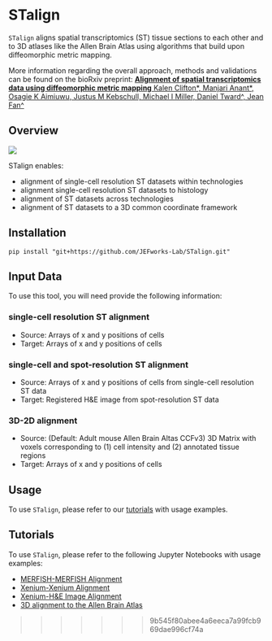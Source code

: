 # STalign

`STalign` aligns spatial transcriptomics (ST) tissue sections to each other and to 3D atlases like the Allen Brain Atlas using algorithms that build upon diffeomorphic metric mapping. 

More information regarding the overall approach, methods and validations can be found on the bioRxiv preprint:
<a href="https://www.biorxiv.org/content/10.1101/2023.04.11.534630v1">
<b>Alignment of spatial transcriptomics data using diffeomorphic metric mapping</b>
Kalen Clifton*, Manjari Anant*, Osagie K Aimiuwu, Justus M Kebschull, Michael I Miller, Daniel Tward^, Jean Fan^
</a>

## Overview

<img src="https://jef.works/assets/papers/STalign_anim_small.gif">

STalign enables:
- alignment of single-cell resolution ST datasets within technologies
- alignment single-cell resolution ST datasets to histology
- alignment of ST datasets across technologies
- alignment of ST datasets to a 3D common coordinate framework 

## Installation
`pip install "git+https://github.com/JEFworks-Lab/STalign.git"`

## Input Data
To use this tool, you will need provide the following information:

### single-cell resolution ST alignment
- Source: Arrays of x and y positions of cells
- Target: Arrays of x and y positions of cells

### single-cell and spot-resolution ST alignment
- Source: Arrays of x and y positions of cells from single-cell resolution ST data
- Target: Registered H&E image from spot-resolution ST data

### 3D-2D alignment
- Source: (Default: Adult mouse Allen Brain Altas CCFv3) 3D Matrix with voxels corresponding to (1) cell intensity and (2) annotated tissue regions
- Target: Arrays of x and y positions of cells

## Usage

To use `STalign`, please refer to our [tutorials](https://jef.works/STalign/tutorials.html) with usage examples.

## Tutorials
To use `STalign`, please refer to the following Jupyter Notebooks with usage examples: <br />
- [MERFISH-MERFISH Alignment](https://jef.works/STalign/notebooks/merfish-merfish-alignment.html) <br />
- [Xenium-Xenium Alignment](https://jef.works/STalign/notebooks/xenium-xenium-alignment.html) <br />
- [Xenium-H&E Image Alignment](https://jef.works/STalign/notebooks/xenium-heimage-alignment.html) <br />
- [3D alignment to the Allen Brain Atlas](https://jef.works/STalign/notebooks/merfish-allen3Datlas-alignment.html) <br />
>>>>>>> 9b545f80abee4a6eeca7a99fcb969dae996cf74a

